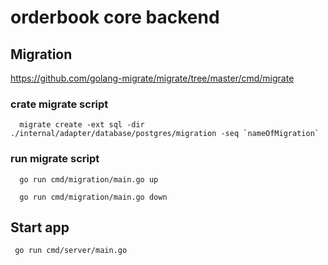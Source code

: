 # orderbook core backend

## Migration

https://github.com/golang-migrate/migrate/tree/master/cmd/migrate

### crate migrate script
```shell
  migrate create -ext sql -dir ./internal/adapter/database/postgres/migration -seq `nameOfMigration`
```

### run migrate script
```shell
  go run cmd/migration/main.go up 
```

```shell
  go run cmd/migration/main.go down 
```

## Start app

```shell
 go run cmd/server/main.go
```